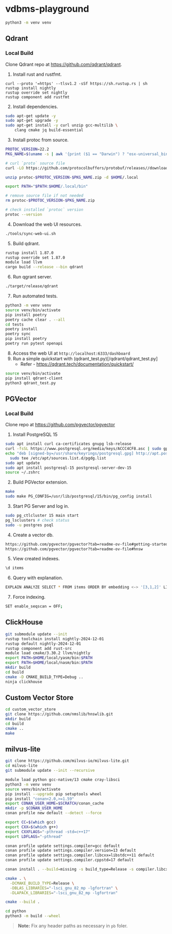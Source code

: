 # vdbms-playground

```bash
python3 -m venv venv
```

## Qdrant

### Local Build

Clone Qdrant repo at https://github.com/qdrant/qdrant.

1. Install rust and rustfmt.
```
curl --proto '=https' --tlsv1.2 -sSf https://sh.rustup.rs | sh
rustup install nightly
rustup override set nightly
rustup component add rustfmt
```
2. Install dependencies.
```bash
sudo apt-get update -y
sudo apt-get upgrade -y
sudo apt-get install -y curl unzip gcc-multilib \
    clang cmake jq build-essential
```
3. Install protoc from source.
```bash
PROTOC_VERSION=22.2
PKG_NAME=$(uname -s | awk '{print ($1 == "Darwin") ? "osx-universal_binary" : (($1 == "Linux") ? "linux-x86_64" : "")}')

# curl `proto` source file
curl -LO https://github.com/protocolbuffers/protobuf/releases//download/v$PROTOC_VERSION/protoc-$PROTOC_VERSION-$PKG_NAME.zip

unzip protoc-$PROTOC_VERSION-$PKG_NAME.zip -d $HOME/.local

export PATH="$PATH:$HOME/.local/bin"

# remove source file if not needed
rm protoc-$PROTOC_VERSION-$PKG_NAME.zip

# check installed `protoc` version
protoc --version
```
4. Download the web UI resources.
```bash
./tools/sync-web-ui.sh
```
5. Build qdrant.
```bash
rustup install 1.87.0
rustup override set 1.87.0
module load llvm
cargo build --release --bin qdrant
```
6. Run qgrant server.
```bash
./target/release/qdrant
```
7. Run automated tests.
```bash
python3 -m venv venv
source venv/bin/activate
pip install poetry
poetry cache clear . --all
cd tests
poetry install
poetry sync
pip install poetry
poetry run pytest openapi
```
8. Access the web UI at `http://localhost:6333/dashboard`
9. Run a simple quickstart with (qdrant_test.py)[/qdrant/qdrant_test.py]
    - Refer - https://qdrant.tech/documentation/quickstart/
```bash
source venv/bin/activate
pip install qdrant-client
python3 qdrant_test.py
```

## PGVector

### Local Build

Clone repo at https://github.com/pgvector/pgvector

1. Install PostgreSQL 15
```bash
sudo apt install curl ca-certificates gnupg lsb-release
curl -fsSL https://www.postgresql.org/media/keys/ACCC4CF8.asc | sudo gpg --dearmor -o /usr/share/keyrings/postgresql.gpg
echo "deb [signed-by=/usr/share/keyrings/postgresql.gpg] http://apt.postgresql.org/pub/repos/apt $(lsb_release -cs)-pgdg main" | \
  sudo tee /etc/apt/sources.list.d/pgdg.list
sudo apt update
sudo apt install postgresql-15 postgresql-server-dev-15
source ~/.zshrc
```

2. Build PGVector extension.
```bash
make
sudo make PG_CONFIG=/usr/lib/postgresql/15/bin/pg_config install
```

3. Start PG Server and log in.
```bash
sudo pg_ctlcluster 15 main start
pg_lsclusters # check status
sudo -u postgres psql
```

4. Create a vector db.
```bash
https://github.com/pgvector/pgvector?tab=readme-ov-file#getting-started 
https://github.com/pgvector/pgvector?tab=readme-ov-file#hnsw
```

5. View created indexes.
```bash
\d items
```

6. Query with explanation.
```bash
EXPLAIN ANALYZE SELECT * FROM items ORDER BY embedding <-> '[3,1,2]' LIMIT 5;
```

7. Force indexing.
```bash
SET enable_seqscan = OFF;
```

## ClickHouse

```bash
git submodule update --init
rustup toolchain install nightly-2024-12-01
rustup default nightly-2024-12-01
rustup component add rust-src
module load cmake/3.30.2 llvm/nightly
export PATH=$HOME/local/yasm/bin:$PATH
export PATH=$HOME/local/nasm/bin:$PATH
mkdir build
cd build
cmake -D CMAKE_BUILD_TYPE=Debug ..
ninja clickhouse
```

## Custom Vector Store

```bash
cd custom_vector_store
git clone https://github.com/nmslib/hnswlib.git
mkdir build
cd build
cmake ..
make
```

## milvus-lite
```bash
git clone https://github.com/milvus-io/milvus-lite.git
cd milvus-lite
git submodule update --init --recursive

module load python gcc-native/13 cmake cray-libsci
python3 -m venv venv
source venv/bin/activate
pip install --upgrade pip setuptools wheel
pip install "conan<2.0,>=1.59"
export CONAN_USER_HOME=$SCRATCH/conan_cache
mkdir -p $CONAN_USER_HOME
conan profile new default --detect --force

export CC=$(which gcc)
export CXX=$(which g++)
export CXXFLAGS="-pthread -std=c++17"
export LDFLAGS="-pthread"

conan profile update settings.compiler=gcc default
conan profile update settings.compiler.version=13 default
conan profile update settings.compiler.libcxx=libstdc++11 default
conan profile update settings.compiler.cppstd=17 default

conan install . --build=missing -s build_type=Release -s compiler.libcxx=libstdc++11

cmake . \
  -DCMAKE_BUILD_TYPE=Release \
  -DBLAS_LIBRARIES="-lsci_gnu_82_mp -lgfortran" \
  -DLAPACK_LIBRARIES="-lsci_gnu_82_mp -lgfortran"

cmake --build .

cd python
python3 -m build --wheel

```

> **Note:** Fix any header paths as necessary in `pb` foler.
